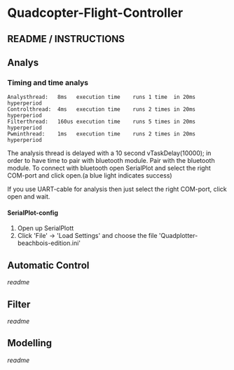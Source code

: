 # Quadcopter-Flight-Controller
## README / INSTRUCTIONS
## Analys
### Timing and time analys
```
Analysthread:   8ms   execution time    runs 1 time  in 20ms hyperperiod  
Controlthread:  4ms   execution time    runs 2 times in 20ms hyperperiod 
Filterthread:   160us execution time    runs 5 times in 20ms hyperperiod  
Pwminthread:    1ms   execution time    runs 2 times in 20ms hyperperiod  
```
The analysis thread is delayed with a 10 second vTaskDelay(10000); in order to have time to pair with bluetooth module.
Pair with the bluetooth module.
To connect with bluetooth open SerialPlot and select the right COM-port and click open.(a blue light indicates success)

If you use UART-cable for analysis then just select the right COM-port, click open and wait.

#### SerialPlot-config
1. Open up SerialPlott
2. Click 'File' -> 'Load Settings' and choose the file 'Quadplotter-beachbois-edition.ini'

## Automatic Control
*readme*

## Filter
*readme*

## Modelling
*readme*

